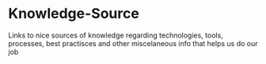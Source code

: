 # Knowledge-Source
Links to nice sources of knowledge regarding technologies, tools, processes, best practisces and other miscelaneous info that helps us do our job
